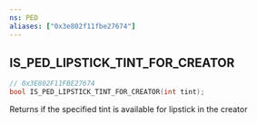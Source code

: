 ```yaml
---
ns: PED
aliases: ["0x3e802f11fbe27674"]
---
```

## IS_PED_LIPSTICK_TINT_FOR_CREATOR

```c
// 0x3E802F11FBE27674
bool IS_PED_LIPSTICK_TINT_FOR_CREATOR(int tint);
```

Returns if the specified tint is available for lipstick in the creator

